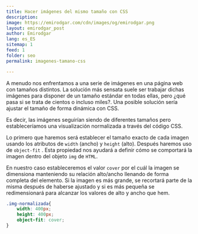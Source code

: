 ```yaml
---
title: Hacer imágenes del mismo tamaño con CSS
description: 
image: https://emirodgar.com/cdn/images/og/emirodgar.png
layout: emirodgar_post
author: Emirodgar
lang: es_ES
sitemap: 1
feed: 1
folder: seo
permalink: imagenes-tamano-css

--- 
```


A menudo nos enfrentamos a una serie de imágenes en una página web con tamaños distintos. La solución más sensata suele ser trabajar dichas imágenes para disponer de un tamaño estándar en todas ellas, pero ¿qué pasa si se trata de cientos o incluso miles?. Una posible solución sería ajustar el tamaño de forma dinámica con CSS.

Es decir, las imágenes seguirían siendo de diferentes tamaños pero estableceríamos una visualización normalizada a través del código CSS.

Lo primero que haremos será establecer el tamaño exacto de cada imagen usando los atributos de `width` (ancho) y `height` (alto). Después haremos uso de `object-fit` . Esta propiedad nos ayudará a definir cómo se comportará la imagen dentro del objeto `img` de `HTML`.

En nuestro caso estableceremos el valor `cover` por el cuál la imagen se dimensiona manteniendo su relación alto/ancho llenando de forma completa del elemento. Si la imagen es más grande, se recortará parte de la misma después de haberse ajustado y si es más pequeña se redimensionará para alcanzar los valores de alto y ancho que hem.

```css
.img-normalizada{
	width: 400px;
	height: 400px;
	object-fit: cover;
}
```

<!--stackedit_data:
eyJoaXN0b3J5IjpbMTM5MTk0ODUzMF19
-->